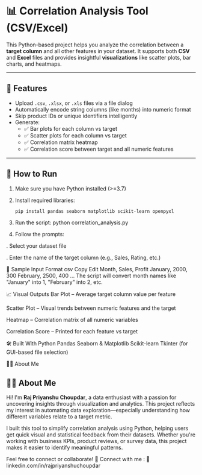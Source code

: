 # 📊 Correlation Analysis Tool (CSV/Excel)

This Python-based project helps you analyze the correlation between a **target column** and all other features in your dataset. It supports both **CSV** and **Excel** files and provides insightful **visualizations** like scatter plots, bar charts, and heatmaps.

---

## 🔧 Features

- Upload `.csv`, `.xlsx`, or `.xls` files via a file dialog
- Automatically encode string columns (like months) into numeric format
- Skip product IDs or unique identifiers intelligently
- Generate:
  - ✅ Bar plots for each column vs target
  - ✅ Scatter plots for each column vs target
  - ✅ Correlation matrix heatmap
  - ✅ Correlation score between target and all numeric features

---

## 🚀 How to Run

1. Make sure you have Python installed (>=3.7)
2. Install required libraries:
   ```bash
   pip install pandas seaborn matplotlib scikit-learn openpyxl

3. Run the script:
python correlation_analysis.py

4. Follow the prompts:

. Select your dataset file

. Enter the name of the target column (e.g., Sales, Rating, etc.)


📂 Sample Input Format
csv
Copy
Edit
Month, Sales, Profit
January, 2000, 300
February, 2500, 400
...
The script will convert month names like "January" into 1, "February" into 2, etc.

📈 Visual Outputs
Bar Plot – Average target column value per feature

Scatter Plot – Visual trends between numeric features and the target

Heatmap – Correlation matrix of all numeric variables

Correlation Score – Printed for each feature vs target

🛠️ Built With
Python 
Pandas
Seaborn & Matplotlib
Scikit-learn
Tkinter (for GUI-based file selection)

🙋🏻 About Me

## 🙋‍♂️ About Me

Hi! I'm **Raj Priyanshu Choupdar**, a data enthusiast with a passion for uncovering insights through visualization and analytics. This project reflects my interest in automating data exploration—especially understanding how different variables relate to a target metric.

I built this tool to simplify correlation analysis using Python, helping users get quick visual and statistical feedback from their datasets. Whether you're working with business KPIs, product reviews, or survey data, this project makes it easier to identify meaningful patterns.

Feel free to connect or collaborate!
🔗 Connect with me : 💼 linkedin.com/in/rajpriyanshuchoupdar




